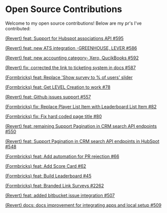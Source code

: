 # Open Source Contributions

Welcome to my open source contributions! Below are my pr's I've contributed:

[(Revert)    feat: Support for Hubspot associations API #595  ](https://github.com/revertinc/revert/pull/595)   

[(Revert)  feat: new ATS integration -GREENHOUSE, LEVER #586  ](https://github.com/revertinc/revert/pull/586)

[(Revert)   feat: new accounting category- Xero, QucikBooks #592  ](https://github.com/revertinc/revert/pull/592)

[(Revert)  fix: corrected the link to ticketing system in docs #587 ](https://github.com/revertinc/revert/pull/587)

[
(Formbricks)  feat: Replace 'Show survey to % of users' slider](https://github.com/formbricks/formbricks/pull/2719)

[(Formbricks)   feat: Get LEVEL Creation to work #78 ](https://github.com/formbricks/oss.gg/pull/78)

[(Revert) feat: Github issues support #557 ](https://github.com/revertinc/revert/pull/557)

[(Formbricks)   fix: Replace Player List Item with Leaderboard List Item #82  ](https://github.com/formbricks/oss.gg/pull/82)

[ (Formbricks)  fix: Fix hard coded page title #80  ](https://github.com/formbricks/oss.gg/pull/80)

 [(Revert)  feat: remaining Support Pagination in CRM search API endpoints #550 ](https://github.com/revertinc/revert/pull/550) 

[(Revert)   feat: Support Pagination in CRM search API endpoints in HubSpot #548  ](https://github.com/revertinc/revert/pull/548)  

[(Formbricks)  feat: Add automation for PR rejection #66 ](https://github.com/formbricks/oss.gg/pull/66)  

[(Formbricks)  feat: Add Score Card #62 ](https://github.com/formbricks/oss.gg/pull/62)  

[(Formbricks)  feat: Build Leaderboard #45 ](https://github.com/formbricks/oss.gg/pull/45)  

[(Formbricks)  feat: Branded Link Surveys #2262 ](https://github.com/formbricks/formbricks/pull/2262)   

[(Revert)  feat: added bitbucket issue integration #507 ](https://github.com/revertinc/revert/pull/507)   

[(Revert)  docs: docs improvement for integrating apps and local setup #509 ](https://github.com/revertinc/revert/pull/509)
